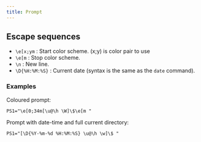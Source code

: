 ```yaml
---
title: Prompt
---
```


## Escape sequences

- `\e[x;ym` : Start color scheme. (x;y) is color pair to use
- `\e[m` : Stop color scheme.
- `\n` : New line.
- `\D{%H:%M:%S}` : Current date (syntax is the same as the `date` command).

### Examples

Coloured prompt:

```shell
PS1="\e[0;34m[\u@\h \W]\$\e[m "
```

Prompt with date-time and full current directory:

```shell
PS1="[\D{%Y-%m-%d %H:%M:%S} \u@\h \w]\$ "
```
